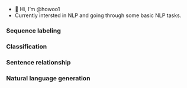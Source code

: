 - 👋 Hi, I’m @howoo1
- Currently intersted in NLP and going through some basic NLP tasks.

### Sequence labeling
### Classification
### Sentence relationship
### Natural language generation

<!---
howoo1/howoo1 is a ✨ special ✨ repository because its `README.md` (this file) appears on your GitHub profile.
You can click the Preview link to take a look at your changes.
--->
